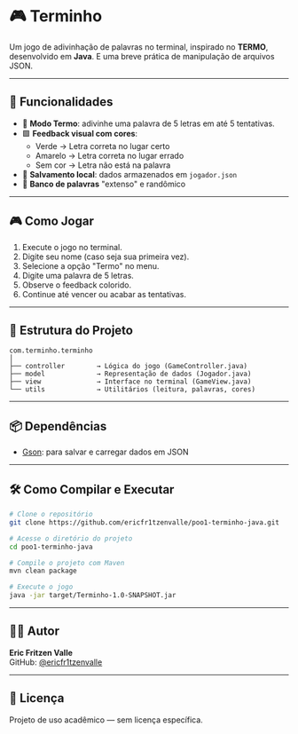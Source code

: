 # 🎮 Terminho

Um jogo de adivinhação de palavras no terminal, inspirado no **TERMO**, desenvolvido em **Java**.
E uma breve prática de manipulação de arquivos JSON.

---

## 🚀 Funcionalidades

- 🎯 **Modo Termo**: adivinhe uma palavra de 5 letras em até 5 tentativas.  
- 🟩 **Feedback visual com cores**:
  - Verde → Letra correta no lugar certo  
  - Amarelo → Letra correta no lugar errado  
  - Sem cor → Letra não está na palavra  
- 💾 **Salvamento local**: dados armazenados em `jogador.json`  
- 🧠 **Banco de palavras** "extenso" e randômico

---

## 🎮 Como Jogar

1. Execute o jogo no terminal.  
2. Digite seu nome (caso seja sua primeira vez).  
3. Selecione a opção "Termo" no menu.  
4. Digite uma palavra de 5 letras.  
5. Observe o feedback colorido.  
6. Continue até vencer ou acabar as tentativas.

---

## 📁 Estrutura do Projeto

```
com.terminho.terminho
│
├── controller        → Lógica do jogo (GameController.java)
├── model             → Representação de dados (Jogador.java)
├── view              → Interface no terminal (GameView.java)
└── utils             → Utilitários (leitura, palavras, cores)
```

---

## 📦 Dependências

- [Gson](https://github.com/google/gson): para salvar e carregar dados em JSON

---

## 🛠️ Como Compilar e Executar

```bash
# Clone o repositório
git clone https://github.com/ericfr1tzenvalle/poo1-terminho-java.git

# Acesse o diretório do projeto
cd poo1-terminho-java

# Compile o projeto com Maven
mvn clean package

# Execute o jogo
java -jar target/Terminho-1.0-SNAPSHOT.jar
```

---

## 👨‍💻 Autor

**Eric Fritzen Valle**  
GitHub: [@ericfr1tzenvalle](https://github.com/ericfr1tzenvalle)

---

## 📝 Licença

Projeto de uso acadêmico — sem licença específica.


